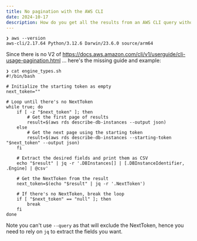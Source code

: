 ```yaml
---
title: No pagination with the AWS CLI
date: 2024-10-17
description: How do you get all the results from an AWS CLI query without pagination?
---
```


    ❯ aws --version
    aws-cli/2.17.64 Python/3.12.6 Darwin/23.6.0 source/arm64

Since there is no V2 of https://docs.aws.amazon.com/cli/v1/userguide/cli-usage-pagination.html ... here's the missing guide and example:

    ❯ cat engine_types.sh
    #!/bin/bash

    # Initialize the starting token as empty
    next_token=""

    # Loop until there's no NextToken
    while true; do
        if [ -z "$next_token" ]; then
            # Get the first page of results
            result=$(aws rds describe-db-instances --output json)
        else
            # Get the next page using the starting token
            result=$(aws rds describe-db-instances --starting-token "$next_token" --output json)
        fi

        # Extract the desired fields and print them as CSV
        echo "$result" | jq -r '.DBInstances[] | [.DBInstanceIdentifier, .Engine] | @csv'

        # Get the NextToken from the result
        next_token=$(echo "$result" | jq -r '.NextToken')

        # If there's no NextToken, break the loop
        if [ "$next_token" == "null" ]; then
            break
        fi
    done

Note you can't use `--query` as that will exclude the NextToken, hence you need to rely on `jq` to extract the fields you want.